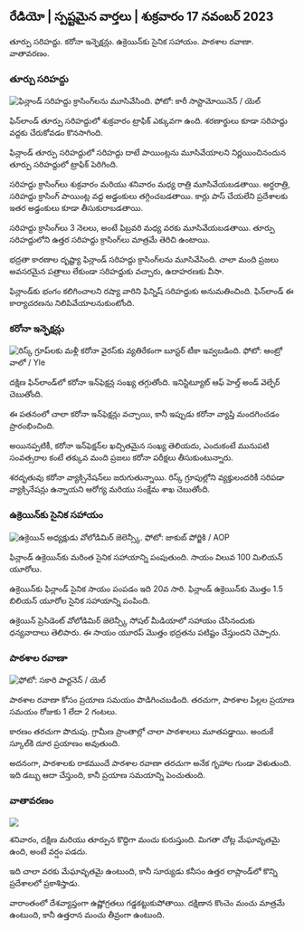 ## రేడియో \| స్పష్టమైన వార్తలు \| శుక్రవారం 17 నవంబర్ 2023

తూర్పు సరిహద్దు. కరోనా ఇన్ఫెక్షన్లు. ఉక్రెయిన్‌కు సైనిక సహాయం. పాఠశాల రవాణా. వాతావరణం.

### తూర్పు సరిహద్దు

![ఫిన్లాండ్ సరిహద్దు క్రాసింగ్‌లను మూసివేసింది. ఫోటో: కారీ సాస్టామోయినెన్ / యెల్](https://images.cdn.yle.fi/image/upload/c_crop,h_2908,w_5178,x_0,y_0/ar_1.777777777777777777,c_fill,g1_faces.wd_010,wd_105q_auto:eco/f_auto/fl_lossy/v1699908616/39-1200025655285565477b)

ఫిన్‌లాండ్‌ తూర్పు సరిహద్దులో శుక్రవారం ట్రాఫిక్‌ ఎక్కువగా ఉంది. శరణార్థులు కూడా సరిహద్దు వద్దకు చేరుకోవడం కొనసాగింది.

ఫిన్లాండ్ తూర్పు సరిహద్దులో సరిహద్దు దాటే పాయింట్లను మూసివేయాలని నిర్ణయించినందున తూర్పు సరిహద్దులో ట్రాఫిక్ పెరిగింది.

సరిహద్దు క్రాసింగ్‌లు శుక్రవారం మరియు శనివారం మధ్య రాత్రి మూసివేయబడతాయి. అర్ధరాత్రి, సరిహద్దు క్రాసింగ్ పాయింట్ల వద్ద అడ్డంకులు తగ్గించబడతాయి. కార్లు పాస్ చేయలేని ప్రదేశాలకు ఇతర అడ్డంకులు కూడా తీసుకురాబడతాయి.

సరిహద్దు క్రాసింగ్‌లు 3 నెలలు, అంటే ఫిబ్రవరి మధ్య వరకు మూసివేయబడతాయి. తూర్పు సరిహద్దులోని ఉత్తర సరిహద్దు క్రాసింగ్‌లు మాత్రమే తెరిచి ఉంటాయి.

భద్రతా కారణాల దృష్ట్యా ఫిన్లాండ్ సరిహద్దు క్రాసింగ్‌లను మూసివేసింది. చాలా మంది ప్రజలు అవసరమైన పత్రాలు లేకుండా సరిహద్దుకు వచ్చారు, ఉదాహరణకు వీసా.

ఫిన్లాండ్‌కు భంగం కలిగించాలని రష్యా వారిని ఫిన్నిష్ సరిహద్దుకు అనుమతించింది. ఫిన్‌లాండ్ ఈ కార్యాచరణను నిలిపివేయాలనుకుంటోంది.

### కరోనా ఇన్ఫెక్షన్లు

![రిస్క్ గ్రూప్‌లకు మళ్లీ కరోనా వైరస్‌కు వ్యతిరేకంగా బూస్టర్ టీకా ఇవ్వబడింది. ఫోటో: ఆంట్రో వాలో / Yle](https://images.cdn.yle.fi/image/upload/c_crop,h_3247,w_5773,x_0,y_601/ar_1.77777777777777777,c_fill,g_faces/wh_170q_auto:eco/f_auto/fl_lossy/v1699867130/39-11997076551e51acfff3)

దక్షిణ ఫిన్‌లాండ్‌లో కరోనా ఇన్‌ఫెక్షన్ల సంఖ్య తగ్గుతోంది. ఇనిస్టిట్యూట్ ఆఫ్ హెల్త్ అండ్ వెల్ఫేర్ చెబుతోంది.

ఈ పతనంలో చాలా కరోనా ఇన్‌ఫెక్షన్లు వచ్చాయి, కానీ ఇప్పుడు కరోనా వ్యాప్తి మందగించడం ప్రారంభించింది.

అయినప్పటికీ, కరోనా ఇన్‌ఫెక్షన్‌ల ఖచ్చితమైన సంఖ్య తెలియదు, ఎందుకంటే మునుపటి సంవత్సరాల కంటే తక్కువ మంది ప్రజలు కరోనా పరీక్షలు తీసుకుంటున్నారు.

శరదృతువు కరోనా వ్యాక్సినేషన్‌లు జరుగుతున్నాయి. రిస్క్ గ్రూపుల్లోని వ్యక్తులందరికీ సరిపడా వ్యాక్సినేషన్లు ఉన్నాయని ఆరోగ్య మరియు సంక్షేమ శాఖ చెబుతోంది.

### ఉక్రెయిన్‌కు సైనిక సహాయం

![ఉక్రెయిన్ అధ్యక్షుడు వోలోడిమిర్ జెలెన్స్కీ. ఫోటో: జాకుబ్ పోర్జికి / AOP](https://images.cdn.yle.fi/image/upload/c_crop,h_1393,w_2477,x_0,y_0/ar_1.777777777777777777,c_fill,g1_faces.wd_105q_auto:eco/f_auto/fl_lossy/v1696579988/39-1182210651fc13097ccb)

ఫిన్లాండ్ ఉక్రెయిన్‌కు మరింత సైనిక సహాయాన్ని పంపుతుంది. సాయం విలువ 100 మిలియన్ యూరోలు.

ఉక్రెయిన్‌కు ఫిన్లాండ్ సైనిక సాయం పంపడం ఇది 20వ సారి. ఫిన్లాండ్ ఉక్రెయిన్‌కు మొత్తం 1.5 బిలియన్ యూరోల సైనిక సహాయాన్ని పంపింది.

ఉక్రెయిన్ ప్రెసిడెంట్ వోలోడిమిర్ జెలెన్స్కీ సోషల్ మీడియాలో సహాయం చేసినందుకు ధన్యవాదాలు తెలిపారు. ఈ సాయం యూరప్ మొత్తం భద్రతను పటిష్టం చేస్తుందని చెప్పారు.

### పాఠశాల రవాణా

![ ఫోటో: సకారి పార్టనెన్ / యెల్](https://images.cdn.yle.fi/image/upload/c_crop,h_1494,w_2655,x_0,y_0/ar_1.77777777777777777,c_fill,g1_faces.d_1200/q_auto:eco/f_auto/fl_lossy/v1677057284/39-107608063f5dc988d5c3)

పాఠశాల రవాణా కోసం ప్రయాణ సమయం పొడిగించబడింది. తరచుగా, పాఠశాల పిల్లల ప్రయాణ సమయం రోజుకు 1 లేదా 2 గంటలు.

కారణం తరచుగా పొదుపు. గ్రామీణ ప్రాంతాల్లో చాలా పాఠశాలలు మూతపడ్డాయి. అందుకే స్కూల్‌కి దూర ప్రయాణం అవుతుంది.

అదనంగా, పాఠశాలకు రాకముందే పాఠశాల రవాణా తరచుగా అనేక గృహాల గుండా వెళుతుంది. ఇది డబ్బు ఆదా చేస్తుంది, కానీ ప్రయాణ సమయాన్ని పెంచుతుంది.

### వాతావరణం

![](https://images.cdn.yle.fi/image/upload/c_crop,h_1080,w_1919,x_0,y_0/ar_1.7777777777777777,c_fill,g_faces,h_675,w/e/1201f_auto/fl_lossy/v1700238427/39-120255565579437e32dc)

శనివారం, దక్షిణ మరియు తూర్పున కొద్దిగా మంచు కురుస్తుంది. మిగతా చోట్ల మేఘావృతమై ఉంది, అంటే వర్షం పడదు.

ఇది చాలా వరకు మేఘావృతమై ఉంటుంది, కానీ సూర్యుడు కనీసం ఉత్తర లాప్లాండ్‌లో కొన్ని ప్రదేశాలలో ప్రకాశిస్తాడు.

వారాంతంలో దేశవ్యాప్తంగా ఉష్ణోగ్రతలు గడ్డకట్టుకుపోతాయి. దక్షిణాన కొంచెం మంచు మాత్రమే ఉంటుంది, కానీ ఉత్తరాన మంచు తీవ్రంగా ఉంటుంది.
